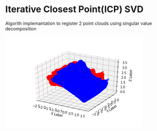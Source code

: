 # Iterative Closest Point(ICP) SVD

Algorith implemantation to register 2 point clouds using singular value decomposition

![alt text](https://github.com/KoulisL/Iterative-Closest-Point-ICP---SVD/blob/master/GIF.gif)
